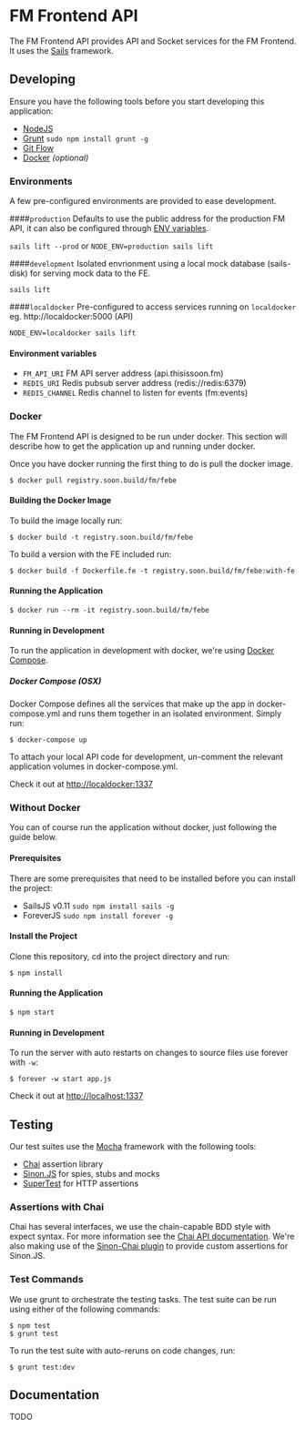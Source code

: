 # FM Frontend API

The FM Frontend API provides API and Socket services for the FM Frontend. It uses the [Sails](http://sailsjs.org) framework.

## Developing

Ensure you have the following tools before you start developing this application:

* [NodeJS](http://nodejs.org/)
* [Grunt](https://www.npmjs.com/package/grunt) `sudo npm install grunt -g`
* [Git Flow](https://github.com/nvie/gitflow)
* [Docker](https://docs.docker.com/installation) _(optional)_

### Environments
A few pre-configured environments are provided to ease development.

####`production`
Defaults to use the public address for the production FM API, it can also be configured through [ENV variables](#environment-variables).

`sails lift --prod` or `NODE_ENV=production sails lift`

####`development`
Isolated envrionment using a local mock database (sails-disk) for serving mock data to the FE.

`sails lift`

####`localdocker`
Pre-configured to access services running on `localdocker` eg. http://localdocker:5000 (API)

`NODE_ENV=localdocker sails lift`

#### Environment variables

- `FM_API_URI` FM API server address (api.thisissoon.fm)
- `REDIS_URI` Redis pubsub server address (redis://redis:6379)
- `REDIS_CHANNEL` Redis channel to listen for events (fm:events)

### Docker

The FM Frontend API is designed to be run under docker. This section will describe how to get the application up and running under docker.

Once you have docker running the first thing to do is pull the docker image.

    $ docker pull registry.soon.build/fm/febe

#### Building the Docker Image

To build the image locally run:

    $ docker build -t registry.soon.build/fm/febe

To build a version with the FE included run:

    $ docker build -f Dockerfile.fe -t registry.soon.build/fm/febe:with-fe

#### Running the Application

    $ docker run --rm -it registry.soon.build/fm/febe

#### Running in Development

To run the application in development with docker, we're using [Docker Compose](https://docs.docker.com/compose/).

##### Docker Compose (OSX)
Docker Compose defines all the services that make up the app in docker-compose.yml and runs them together in an isolated environment. Simply run:

    $ docker-compose up

To attach your local API code for development, un-comment the relevant application volumes in docker-compose.yml.

Check it out at [http://localdocker:1337](http://localdocker:1337)


### Without Docker
You can of course run the application without docker, just following the guide below.

#### Prerequisites

There are some prerequisites that need to be installed before you can install the project:

 - SailsJS v0.11 `sudo npm install sails -g`
 - ForeverJS `sudo npm install forever -g`

#### Install the Project

Clone this repository, cd into the project directory and run:

    $ npm install

#### Running the Application

    $ npm start

#### Running in Development
To run the server with auto restarts on changes to source files use forever with `-w`:

    $ forever -w start app.js

Check it out at [http://localhost:1337](http://localhost:1337)

## Testing

Our test suites use the [Mocha](http://mochajs.org/) framework with the following tools:
- [Chai](http://chaijs.com/) assertion library
- [Sinon.JS](http://sinonjs.org/) for spies, stubs and mocks
- [SuperTest](https://www.npmjs.com/package/supertest) for HTTP assertions

### Assertions with Chai
Chai has several interfaces, we use the chain-capable BDD style with expect syntax. For more information see the [Chai API documentation](http://chaijs.com/api/bdd/). We're also making use of the [Sinon-Chai plugin](http://chaijs.com/plugins/sinon-chai) to provide custom assertions for Sinon.JS.

### Test Commands

We use grunt to orchestrate the testing tasks. The test suite can be run using either of the following commands:

    $ npm test
    $ grunt test

To run the test suite with auto-reruns on code changes, run:

    $ grunt test:dev

## Documentation

TODO

